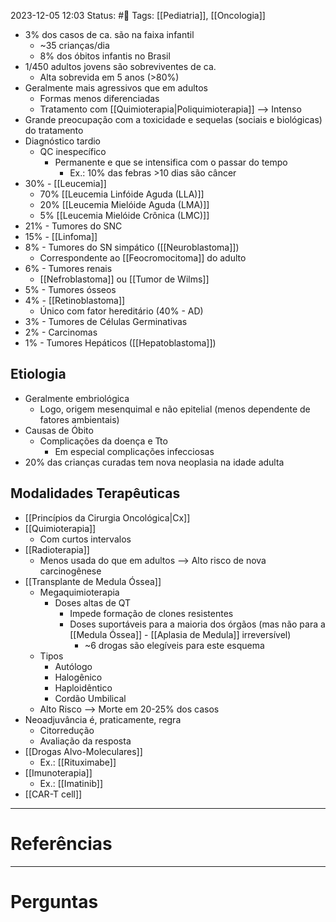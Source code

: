 2023-12-05 12:03
Status: #🌱 
Tags:  [[Pediatria]], [[Oncologia]]
<br/>
- 3% dos casos de ca. são na faixa infantil
	- ~35 crianças/dia
	- 8% dos óbitos infantis no Brasil
- 1/450 adultos jovens são sobreviventes de ca.
	- Alta sobrevida em 5 anos (>80%)
- Geralmente mais agressivos que em adultos
	- Formas menos diferenciadas
	- Tratamento com [[Quimioterapia|Poliquimioterapia]] --> Intenso
- Grande preocupação com a toxicidade e sequelas (sociais e biológicas) do tratamento
- Diagnóstico tardio
	- QC inespecífico
		- Permanente e que se intensifica com o passar do tempo
			- Ex.: 10% das febras >10 dias são câncer
- 30% - [[Leucemia]]
	- 70% [[Leucemia Linfóide Aguda (LLA)]]
	- 20% [[Leucemia Mielóide Aguda (LMA)]]
	- 5% [[Leucemia Mielóide Crônica (LMC)]]
- 21% - Tumores do SNC
- 15% - [[Linfoma]]
- 8% - Tumores do SN simpático ([[Neuroblastoma]])
	- Correspondente ao [[Feocromocitoma]] do adulto
- 6% - Tumores renais
	- [[Nefroblastoma]] ou [[Tumor de Wilms]]
- 5% - Tumores ósseos
- 4% - [[Retinoblastoma]]
	- Único com fator hereditário (40% - AD)
- 3% - Tumores de Células Germinativas
- 2% - Carcinomas
- 1% - Tumores Hepáticos ([[Hepatoblastoma]])
## Etiologia
- Geralmente embriológica
	- Logo, origem mesenquimal e não epitelial (menos dependente de fatores ambientais)
- Causas de Óbito
	- Complicações da doença e Tto
		- Em especial complicações infecciosas
- 20% das crianças curadas tem nova neoplasia na idade adulta
## Modalidades Terapêuticas
- [[Princípios da Cirurgia Oncológica|Cx]]
- [[Quimioterapia]]
	- Com curtos intervalos
- [[Radioterapia]]
	- Menos usada do que em adultos --> Alto risco de nova carcinogênese
- [[Transplante de Medula Óssea]]
	- Megaquimioterapia
		- Doses altas de QT
			- Impede formação de clones resistentes
			- Doses suportáveis para a maioria dos órgãos (mas não para a [[Medula Óssea]] - [[Aplasia de Medula]] irreversível)
				- ~6 drogas são elegíveis para este esquema
	- Tipos
		- Autólogo
		- Halogênico
		- Haploidêntico
		- Cordão Umbilical
	- Alto Risco --> Morte em 20-25% dos casos
- Neoadjuvância é, praticamente, regra
	- Citorredução
	- Avaliação da resposta
- [[Drogas Alvo-Moleculares]]
	- Ex.: [[Rituximabe]]
- [[Imunoterapia]] 
	- Ex.: [[Imatinib]]
- [[CAR-T cell]]
____
# Referências
---
# Perguntas

